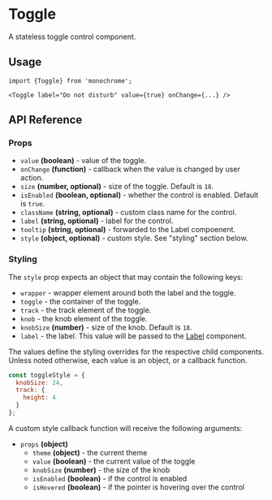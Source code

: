 # Toggle

A stateless toggle control component.

## Usage

    import {Toggle} from 'monochrome';

    <Toggle label="Do not disturb" value={true} onChange={...} />

## API Reference

### Props

* `value` **(boolean)** - value of the toggle.
* `onChange` **(function)** - callback when the value is changed by user action.
* `size` **(number, optional)** - size of the toggle. Default is `18`.
* `isEnabled` **(boolean, optional)** - whether the control is enabled. Default is `true`.
* `className` **(string, optional)** - custom class name for the control.
* `label` **(string, optional)** - label for the control.
* `tooltip` **(string, optional)** - forwarded to the Label compoenent.
* `style` **(object, optional)** - custom style. See "styling" section below.


### Styling

The `style` prop expects an object that may contain the following keys:

* `wrapper` - wrapper element around both the label and the toggle.
* `toggle` - the container of the toggle.
* `track` - the track element of the toggle.
* `knob` - the knob element of the toggle.
* `knobSize` **(number)** - size of the knob. Default is `18`.
* `label` - the label. This value will be passed to the [Label](/docs/api-reference/label.md) component.

The values define the styling overrides for the respective child components. Unless noted otherwise, each value is an object, or a callback function.

```jsx
const toggleStyle = {
  knobSize: 24,
  track: {
    height: 4
  }
};
```

A custom style callback function will receive the following arguments:

* `props` **(object)**
  - `theme` **(object)** - the current theme
  - `value` **(boolean)** - the current value of the toggle
  - `knobSize` **(number)** - the size of the knob
  - `isEnabled` **(boolean)** - if the control is enabled
  - `isHovered` **(boolean)** - if the pointer is hovering over the control

